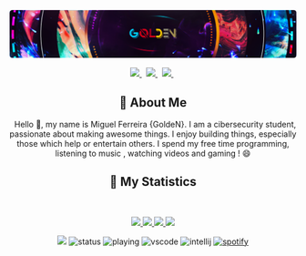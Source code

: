 <div align = "center">

<p align="center">
    <a href="#">
       <img src="./assets/images/gitbanner.png">
    </a>
</p>
<p align="center">
    <a href="https://www.linkedin.com/in/miguel2k1/">
        <img src="./assets/icons/header/website.svg" width="25px" />
    </a>
    &nbsp;
    <a href="#">
        <img src="./assets/icons/header/github.svg" width="25px" />
    </a>
    &nbsp;
    <a href="#">
        <img src="./assets/icons/header/github.svg" width="25px" />
    </a>
    &nbsp;
</p>



## :bust_in_silhouette: About Me
&nbsp;
Hello 👋, my name is Miguel Ferreira {GoldeN}. I am a cibersecurity student, passionate about making awesome things. I enjoy building things, especially those which help or entertain others. I spend my free time programming, listening to music , watching videos and gaming ! 😄

## 🔖 My Statistics
&nbsp;
<p align="center">
    <a href="https://github.com/Goldenroot/">
        <img src="https://github-readme-stats.vercel.app/api?username=Goldenroot&hide=issues,prs&count_private=true&show_owner=true&show_icons=true&bg_color=0d1117&title_color=ffffff&text_color=ffffff&icon_color=db1cff&hide_border=true/" />
    </a>
    <a href="https://github.com/Goldenroot/">
        <img src="https://github-readme-stats.vercel.app/api/top-langs/?username=Goldenroot&layout=compact&count_private=true&langs_count=8&card_width=445&bg_color=0d1117&title_color=ffffff&text_color=ffffff&icon_color=db1cff&hide_border=true/" />
    </a>
    <a href="https://github.com/Goldenroot/">
        <img src="https://github-readme-streak-stats.herokuapp.com?user=Goldenroot&hide_border=true&background=0D1117&currStreakLabel=FFFFFF&sideLabels=FFFFFF&currStreakNum=FFFFFF&dates=FFFFFF&sideNums=FFFFFF&fire=db1cff&ring=db1cff&stroke=FFFFFFFF)](https://git.io/streak-stats" />
    </a>
        <a href="https://open.spotify.com/user/zrei8evwinfjy9d27fjon68hh?si=eed83da070104091">
        <img src="https://spotify-github-profile.vercel.app/api/view?uid=37i9dQZF1DWXRqgorJj26U&cover_image=true&theme=novatorem" width="500px"/>
    </a>
</p>

![](https://komarev.com/ghpvc/?username=Goldenroot&style=flat-square)
![status](https://dev.discordprofiles.me/badge/status/594853883742912512?style=flat-square)
![playing](https://dev.discordprofiles.me/badge/playing/594853883742912512?style=flat-square)
![vscode](https://dev.discordprofiles.me/badge/vscode/594853883742912512?style=flat-square)
![intellij](https://dev.discordprofiles.me/badge/intellij/594853883742912512?style=flat-square)
[![spotify](https://dev.discordprofiles.me/badge/spotify/594853883742912512?style=flat-square)](https://dev.discordprofiles.me/openspotify/594853883742912512?style=flat-square)
    
</div>
